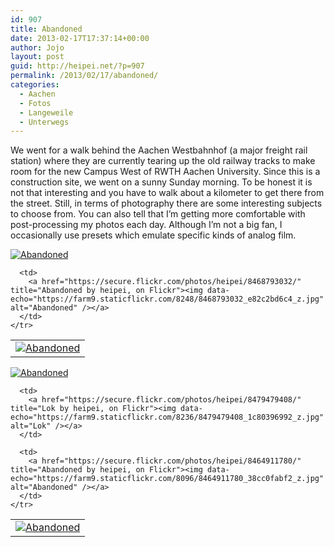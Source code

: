 ```yaml
---
id: 907
title: Abandoned
date: 2013-02-17T17:37:14+00:00
author: Jojo
layout: post
guid: http://heipei.net/?p=907
permalink: /2013/02/17/abandoned/
categories:
  - Aachen
  - Fotos
  - Langeweile
  - Unterwegs
---
```

We went for a walk behind the Aachen Westbahnhof (a major freight rail station) where they are currently tearing up the old railway tracks to make room for the new Campus West of RWTH Aachen University. Since this is a construction site, we went on a sunny Sunday morning. To be honest it is not that interesting and you have to walk about a kilometer to get there from the street. Still, in terms of photography there are some interesting subjects to choose from. You can also tell that I&#8217;m getting more comfortable with post-processing my photos each day. Although I&#8217;m not a big fan, I occasionally use presets which emulate specific kinds of analog film.

<div class="img aligncenter">
  <div>
    <a href="https://secure.flickr.com/photos/heipei/8474199596/" title="Abandoned by heipei, on Flickr"><img data-echo="https://farm9.staticflickr.com/8519/8474199596_42c4bd8230_b.jpg" alt="Abandoned" /></a>
  </div>
  
  <table>
    <tr>
      <td>
        <a href="https://secure.flickr.com/photos/heipei/8471510258/" title="Abandoned by heipei, on Flickr"><img data-echo="https://farm9.staticflickr.com/8528/8471510258_b5703c1964_z.jpg" alt="Abandoned" /></a>
      </td>
      
      <td>
        <a href="https://secure.flickr.com/photos/heipei/8468793032/" title="Abandoned by heipei, on Flickr"><img data-echo="https://farm9.staticflickr.com/8248/8468793032_e82c2bd6c4_z.jpg" alt="Abandoned" /></a>
      </td>
    </tr>
  </table>
  
  <div>
    <a href="https://secure.flickr.com/photos/heipei/8471509484/" title="Abandoned by heipei, on Flickr"><img data-echo="https://farm9.staticflickr.com/8235/8471509484_24516537ca_b.jpg" alt="Abandoned" /></a>
  </div>
  
  <table>
    <tr>
      <td>
        <a href="https://secure.flickr.com/photos/heipei/8474199978/" title="Abandoned by heipei, on Flickr"><img data-echo="https://farm9.staticflickr.com/8383/8474199978_e169ed44cc_z.jpg" alt="Abandoned" /></a>
      </td>
      
      <td>
        <a href="https://secure.flickr.com/photos/heipei/8479479408/" title="Lok by heipei, on Flickr"><img data-echo="https://farm9.staticflickr.com/8236/8479479408_1c80396992_z.jpg" alt="Lok" /></a>
      </td>
      
      <td>
        <a href="https://secure.flickr.com/photos/heipei/8464911780/" title="Abandoned by heipei, on Flickr"><img data-echo="https://farm9.staticflickr.com/8096/8464911780_38cc0fabf2_z.jpg" alt="Abandoned" /></a>
      </td>
    </tr>
  </table>
</div>
